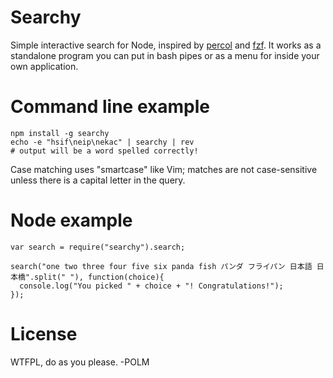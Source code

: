 # Searchy

Simple interactive search for Node, inspired by [percol](https://github.com/mooz/percol) and [fzf](https://github.com/junegunn/fzf). It works as a standalone program you can put in bash pipes or as a menu for inside your own application.

# Command line example

    npm install -g searchy
    echo -e "hsif\neip\nekac" | searchy | rev
    # output will be a word spelled correctly!

Case matching uses "smartcase" like Vim; matches are not case-sensitive unless there is a capital letter in the query.

# Node example

    var search = require("searchy").search;

    search("one two three four five six panda fish パンダ フライパン 日本語 日本橋".split(" "), function(choice){
      console.log("You picked " + choice + "! Congratulations!");
    });

# License

WTFPL, do as you please. -POLM
